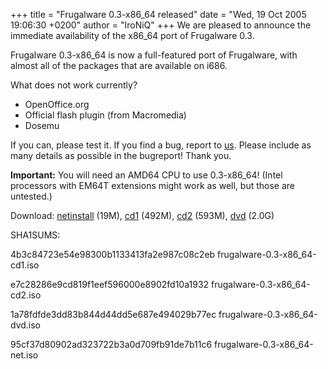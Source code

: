 +++
title = "Frugalware 0.3-x86_64 released"
date = "Wed, 19 Oct 2005 19:06:30 +0200"
author = "IroNiQ"
+++
We are pleased to announce the immediate availability of the x86\_64 port of Frugalware 0.3.  

 Frugalware 0.3-x86\_64 is now a full-featured port of Frugalware, with almost all of the packages that are available on i686.  

 What does not work currently?  

* OpenOffice.org
* Official flash plugin (from Macromedia)
* Dosemu

  

 If you can, please test it. If you find a bug, report to [us](http://bugs.frugalware.org). Please include as many details as possible in the bugreport! Thank you.  

**Important:** You will need an AMD64 CPU to use 0.3-x86\_64! (Intel processors with EM64T extensions might work as well, but those are untested.)  

 Download: [netinstall](download.php?url=frugalware-0.3-iso/frugalware-0.3-x86_64-net.iso) (19M), [cd1](download.php?url=frugalware-0.3-iso/frugalware-0.3-x86_64-cd1.iso) (492M), [cd2](download.php?url=frugalware-0.3-iso/frugalware-0.3-x86_64-cd2.iso) (593M), [dvd](download.php?url=frugalware-0.3-iso/frugalware-0.3-x86_64-dvd.iso) (2.0G)  

 SHA1SUMS:  

4b3c84723e54e98300b1133413fa2e987c08c2eb frugalware-0.3-x86\_64-cd1.iso  

 e7c28286e9cd819f1eef596000e8902fd10a1932 frugalware-0.3-x86\_64-cd2.iso  

 1a78fdfde3dd83b844d44dd5e687e494029b77ec frugalware-0.3-x86\_64-dvd.iso  

 95cf37d80902ad323722b3a0d709fb91de7b11c6 frugalware-0.3-x86\_64-net.iso  

  
